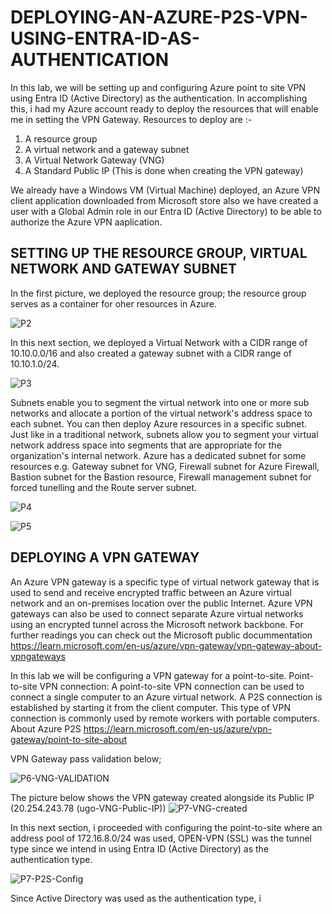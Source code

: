# DEPLOYING-AN-AZURE-P2S-VPN-USING-ENTRA-ID-AS-AUTHENTICATION

In this lab, we will be setting up and configuring Azure point to site VPN using Entra ID (Active Directory) as the authentication.
In accomplishing this, i had my Azure account ready to deploy the resources that will enable me in setting the VPN Gateway.
Resources to deploy are :-
1) A resource group
2) A virtual network  and a gateway subnet
3) A Virtual Network Gateway (VNG)
4) A Standard Public IP (This is done when creating the VPN gateway)
   
We already have a Windows VM (Virtual Machine) deployed, an Azure VPN client application downloaded from Microsoft store also we have created a user with a Global Admin role in our Entra ID (Active Directory) to be able to authorize the Azure VPN aaplication.


## SETTING UP THE RESOURCE GROUP, VIRTUAL NETWORK AND GATEWAY SUBNET

In the first picture, we deployed the resource group; the resource group serves as a container for oher resources in Azure.

![P2](https://github.com/user-attachments/assets/236b0936-6ceb-47d0-8cb2-d64708e6e876)

In this next section, we deployed a Virtual Network with a CIDR range of 10.10.0.0/16 and also created a gateway subnet with a CIDR range of 10.10.1.0/24.

![P3](https://github.com/user-attachments/assets/f3df3321-513f-4eb6-b5cf-422ab578cc3e)

Subnets enable you to segment the virtual network into one or more sub networks and allocate a portion of the virtual network's address space to each subnet. You can then deploy Azure resources in a specific subnet. Just like in a traditional network, subnets allow you to segment your virtual network address space into segments that are appropriate for the organization's internal network. Azure has a dedicated subnet for some resources e.g. Gateway subnet for VNG, Firewall subnet for Azure Firewall, Bastion subnet for the Bastion resource, Firewall management subnet for forced tunelling and the Route server subnet.

![P4](https://github.com/user-attachments/assets/659643f5-ad33-403a-9cdd-fef4495476a0)

![P5](https://github.com/user-attachments/assets/35b032b2-43ed-4d86-b576-ade587178966)

## DEPLOYING A VPN GATEWAY
An Azure VPN gateway is a specific type of virtual network gateway that is used to send and receive encrypted traffic between an Azure virtual network and an on-premises location over the public Internet. Azure VPN gateways can also be used to connect separate Azure virtual networks using an encrypted tunnel across the Microsoft network backbone. For further readings you can check out the Microsoft public docummentation https://learn.microsoft.com/en-us/azure/vpn-gateway/vpn-gateway-about-vpngateways

In this lab we will be configuring a VPN gateway for a point-to-site. 
Point-to-site VPN connection: A point-to-site VPN connection can be used to connect a single computer to an Azure virtual network. A P2S connection is established by starting it from the client computer. This type of VPN connection is commonly used by remote workers with portable computers. About Azure P2S https://learn.microsoft.com/en-us/azure/vpn-gateway/point-to-site-about

VPN Gateway pass validation below;

![P6-VNG-VALIDATION](https://github.com/user-attachments/assets/35c07486-6eba-4c7d-9147-fd8fbceb2167)

The picture below shows the VPN gateway created alongside its Public IP (20.254.243.78 (ugo-VNG-Public-IP))
![P7-VNG-created](https://github.com/user-attachments/assets/86e04fe1-eef6-4de4-9a59-a38bba69c298)

In this next section, i proceeded with configuring the point-to-site where an address pool of 172.16.8.0/24 was used, OPEN-VPN (SSL) was the tunnel type since we intend in using Entra ID (Active Directory) as the authentication type.

![P7-P2S-Config](https://github.com/user-attachments/assets/edcfa4bf-8b7a-4b15-8095-a0ccbed41fd4)

Since Active Directory was used as the authentication type, i 











